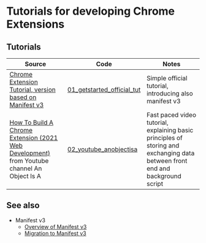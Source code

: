 # Tutorials for developing Chrome Extensions

## Tutorials

| Source | Code | Notes |
|---|---|---|
| [Chrome Extension Tutorial, version based on  Manifest v3](https://developer.chrome.com/docs/extensions/mv3/getstarted/) | [01_getstarted_official_tut](01_getstarted_official_tut) | Simple official tutorial, introducing also manifest v3|
| [How To Build A Chrome Extension (2021 Web Development)](https://www.youtube.com/watch?v=-dhMbVEreII) from Youtube channel An Object Is A| [02_youtube_anobjectisa](02_youtube_anobjectisa) | Fast paced video tutorial, explaining basic principles of storing and exchanging data between front end and background script |
  
## See also
- Manifest v3
  - [Overview of Manifest v3](https://developer.chrome.com/docs/extensions/mv3/intro/mv3-overview/)
  - [Migration to Manifest v3](https://developer.chrome.com/docs/extensions/mv3/intro/mv3-migration/)